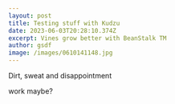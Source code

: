 ```yaml
---
layout: post
title: Testing stuff with Kudzu
date: 2023-06-03T20:28:10.374Z
excerpt: Vines grow better with BeanStalk TM
author: gsdf
image: /images/0610141148.jpg
---
```

D﻿irt, sweat and disappointment

work maybe? 